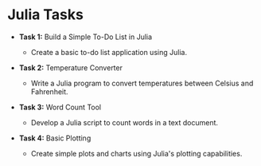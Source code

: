 # Julia Tasks

- **Task 1:** Build a Simple To-Do List in Julia
  - Create a basic to-do list application using Julia.

- **Task 2:** Temperature Converter
  - Write a Julia program to convert temperatures between Celsius and Fahrenheit.

- **Task 3:** Word Count Tool
  - Develop a Julia script to count words in a text document.

- **Task 4:** Basic Plotting
  - Create simple plots and charts using Julia's plotting capabilities.

